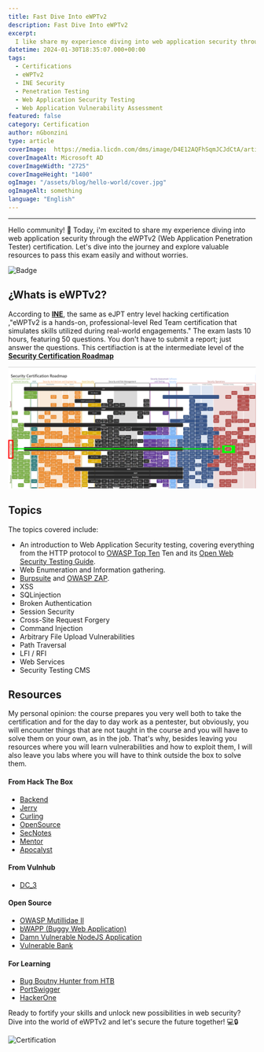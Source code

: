 ```yaml
---
title: Fast Dive Into eWPTv2
description: Fast Dive Into eWPTv2
excerpt:
  I like share my experience diving into web application security through the eWPTv2 (Web Application Penetration Tester) certification.
datetime: 2024-01-30T18:35:07.000+00:00
tags:
  - Certifications
  - eWPTv2
  - INE Security
  - Penetration Testing
  - Web Application Security Testing
  - Web Application Vulnerability Assessment
featured: false
category: Certification
author: nGbonzini
type: article
coverImage:  https://media.licdn.com/dms/image/D4E12AQFhSqmJCJdCtA/article-cover_image-shrink_720_1280/0/1715205951038?e=1720656000&v=beta&t=hlzBOZ_NwNxG7L2qqqfWBqYZkGKF5iS_jEqUzanZvaw
coverImageAlt: Microsoft AD
coverImageWidth: "2725"
coverImageHeight: "1400"
ogImage: "/assets/blog/hello-world/cover.jpg"
ogImageAlt: something
language: "English"
---
```


------

Hello community! 👋 Today, i'm excited to share my experience diving into web application security through the eWPTv2 (Web Application Penetration Tester) certification. Let's dive into the journey and explore valuable resources to pass this exam easily and without worries.

![Badge](https://dev-to-uploads.s3.amazonaws.com/uploads/articles/acq0vr2esp3u0hihda3o.png)

## ¿Whats is eWPTv2?

According to [**INE**](https://security.ine.com/certifications/ewpt-certification/), the same as eJPT entry level hacking certification ,"eWPTv2 is a hands-on, professional-level Red Team certification that simulates skills utilized during real-world engagements." 
The exam lasts 10 hours, featuring 50 questions. You don't have to submit a report; just answer the questions. This certifiaction is at the intermediate level of the [**Security Certification Roadmap**](https://pauljerimy.com/security-certification-roadmap/)

![Certs](https://raw.githubusercontent.com/NicolasGula/NicolasGula/master/public/images/photos/seccerts.png)

## Topics
The topics covered include:
* An introduction to Web Application Security testing, covering everything from the HTTP protocol to [OWASP Top Ten](https://owasp.org/Top10/) Ten and its [Open Web Security Testing Guide](https://github.com/OWASP/wstg/tree/master/checklists).
* Web Enumeration and Information gathering.
* [Burpsuite](https://portswigger.net/burp) and [OWASP ZAP](https://www.zaproxy.org/).
* XSS
* SQLinjection
* Broken Authentication
* Session Security
* Cross-Site Request Forgery
* Command Injection
* Arbitrary File Upload Vulnerabilities
* Path Traversal
* LFI / RFI
* Web Services
* Security Testing CMS

## Resources
My personal opinion: the course prepares you very well both to take the certification and for the day to day work as a pentester, but obviously, you will encounter things that are not taught in the course and you will have to solve them on your own, as in the job.
That's why, besides leaving you resources where you will learn vulnerabilities and how to exploit them, I will also leave you labs where you will have to think outside the box to solve them.

#### **From Hack The Box**
* [Backend](https://www.hackthebox.com/machines/backend)
* [Jerry](https://www.hackthebox.com/machines/jerry)
* [Curling](https://www.hackthebox.com/machines/curling)
* [OpenSource](https://www.hackthebox.com/machines/opensource)
* [SecNotes](https://www.hackthebox.com/machines/secnotes)
* [Mentor](https://www.hackthebox.com/machines/mentor)
* [Apocalyst](https://www.hackthebox.com/machines/apocalyst)

#### **From Vulnhub**
* [DC_3](https://www.vulnhub.com/entry/dc-32,312/)

#### **Open Source**
* [OWASP Mutillidae II](https://tryhackme.com/room/owaspmutillidae)
* [bWAPP (Buggy Web Application)](http://www.itsecgames.com/index.htm)
* [Damn Vulnerable NodeJS Application](https://github.com/appsecco/dvna)
* [Vulnerable Bank](https://github.com/valtterikodisto/vulnerable-bank)

#### **For Learning**
* [Bug Boutny Hunter from HTB](https://academy.hackthebox.com/path/preview/bug-bounty-hunter)
* [PortSwigger](https://portswigger.net/web-security)
* [HackerOne](https://www.hackerone.com/hackers/hacker101)

Ready to fortify your skills and unlock new possibilities in web security? Dive into the world of eWPTv2 and let's secure the future together! 💻🔒

![Certification](https://dev-to-uploads.s3.amazonaws.com/uploads/articles/p2drg9vrc6l7850rydk2.jpg)